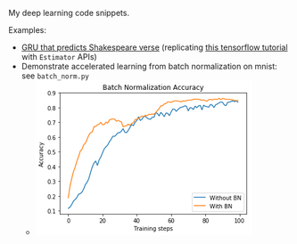 My deep learning code snippets. 

Examples: 
- [GRU that predicts Shakespeare verse](rnn.py) (replicating [this tensorflow tutorial](https://www.tensorflow.org/tutorials/sequences/text_generation) with `Estimator` APIs)
- Demonstrate accelerated learning from batch normalization on mnist: see `batch_norm.py`
    - ![img](images/bn.png)